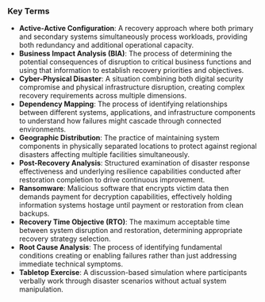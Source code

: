 
### Key Terms

- **Active-Active Configuration**: A recovery approach where both primary and secondary systems simultaneously process workloads, providing both redundancy and additional operational capacity.
- **Business Impact Analysis (BIA)**: The process of determining the potential consequences of disruption to critical business functions and using that information to establish recovery priorities and objectives.
- **Cyber-Physical Disaster**: A situation combining both digital security compromise and physical infrastructure disruption, creating complex recovery requirements across multiple dimensions.
- **Dependency Mapping**: The process of identifying relationships between different systems, applications, and infrastructure components to understand how failures might cascade through connected environments.
- **Geographic Distribution**: The practice of maintaining system components in physically separated locations to protect against regional disasters affecting multiple facilities simultaneously.
- **Post-Recovery Analysis**: Structured examination of disaster response effectiveness and underlying resilience capabilities conducted after restoration completion to drive continuous improvement.
- **Ransomware**: Malicious software that encrypts victim data then demands payment for decryption capabilities, effectively holding information systems hostage until payment or restoration from clean backups.
- **Recovery Time Objective (RTO)**: The maximum acceptable time between system disruption and restoration, determining appropriate recovery strategy selection.
- **Root Cause Analysis**: The process of identifying fundamental conditions creating or enabling failures rather than just addressing immediate technical symptoms.
- **Tabletop Exercise**: A discussion-based simulation where participants verbally work through disaster scenarios without actual system manipulation.
